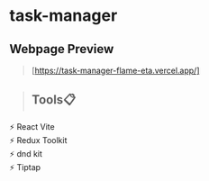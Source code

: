 # task-manager

## Webpage Preview
> [https://task-manager-flame-eta.vercel.app/]

>  ## Tools📋                                                                                                                                                          
 ⚡️ React Vite                                                                                                                                                     
 ⚡️ Redux Toolkit                                                                                                                                                          
 ⚡️ dnd kit                                                                                                                                                        
 ⚡️ Tiptap

